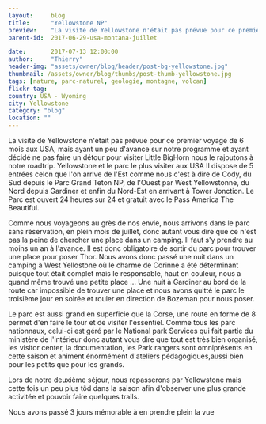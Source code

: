 ```yaml
---
layout:     blog
title:      "Yellowstone NP"
preview:    "La visite de Yellowstone n'était pas prévue pour ce premier voyage de 6 mois aux USA, mais ayant un peu d'avance sur notre programme et... "
parent-id:  2017-06-29-usa-montana-juillet

date:       2017-07-13 12:00:00
author:     "Thierry"
header-img: "assets/owner/blog/header/post-bg-yellowstone.jpg"
thumbnail: /assets/owner/blog/thumbs/post-thumb-yellowstone.jpg
tags: [nature, parc-naturel, geologie, montagne, volcan]
flickr-tag: 
country: USA - Wyoming
city: Yellowstone
category: "blog"
location: ""
---
```


La visite de Yellowstone n'était pas prévue pour ce premier voyage de 6 mois aux USA, mais ayant un peu d'avance sur notre programme et ayant décidé ne pas faire un détour pour visiter Little BigHorn nous le rajoutons à notre roadtrip. Yellowstone et le parc le plus visiter aux USA 
Il dispose de 5 entrées celon que l'on arrive de l'Est comme nous c'est à dire de Cody, du Sud depuis le Parc Grand Teton NP, de l'Ouest par West Yellowstonne, du Nord depuis Gardiner et enfin du Nord-Est en arrivant à Tower Jonction. Le Parc est ouvert 24 heures sur 24 et gratuit avec le Pass America The Beautiful.


Comme nous voyageons au grès de nos envie, nous arrivons dans le parc sans réservation, en plein mois de juillet, donc autant vous dire que ce n'est pas la peine de chercher une place dans un camping. Il faut s'y prendre au moins un an à l'avance. Il est donc obligatoire de sortir du parc pour trouver une place pour poser Thor. Nous avons donc passé une nuit dans un camping à West Yellostone où le charme de Corinne a été déterminant puisque tout était complet mais le responsable, haut en couleur, nous a quand même trouvé une petite place ... Une nuit à Gardiner au bord de la route car impossible de trouver une place et nous avons quitté le parc le troisième jour en soirée et rouler en direction de Bozeman pour nous poser.

Le parc est aussi grand en superficie que la Corse, une route en forme de 8 permet d'en faire le tour et de visiter l'essentiel. Comme tous les parc nationnaux, celui-ci est géré par le National park Services qui fait partie du ministère de l'intérieur donc autant vous dire que tout est très bien organisé, les visitor center, la documentation, les Park rangers sont omniprésents en cette saison et animent énormément d'ateliers pédagogiques,aussi bien pour les petits que pour les grands.

Lors de notre deuxième séjour, nous repasserons par Yellowstone mais cette fois un peu plus tôd dans la saison afin d'observer une plus grande activitée et pouvoir faire quelques trails.

Nous avons passé 3 jours mémorable à en prendre plein la vue

